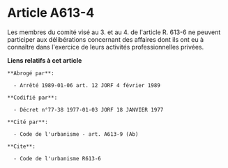 # Article A613-4

Les membres du comité visé au 3. et au 4. de l'article R. 613-6 ne peuvent participer aux délibérations concernant des
affaires dont ils ont eu à connaître dans l'exercice de leurs activités professionnelles privées.

**Liens relatifs à cet article**

	**Abrogé par**:

	  - Arrêté 1989-01-06 art. 12 JORF 4 février 1989

	**Codifié par**:

	  - Décret n°77-38 1977-01-03 JORF 18 JANVIER 1977

	**Cité par**:

	  - Code de l'urbanisme - art. A613-9 (Ab)

	**Cite**:

	  - Code de l'urbanisme R613-6
